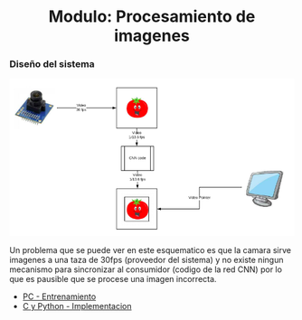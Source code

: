 <h1 align="center"> Modulo: Procesamiento de imagenes </h1> 

### Diseño del sistema 

<img src=./imagenes/vdmav1.png alt="Hardware" />

Un problema que se puede ver en este esquematico es que la camara sirve imagenes a una taza de 30fps (proveedor del sistema) y no existe ningun mecanismo para sincronizar al consumidor (codigo de la red CNN) por lo que es pausible que se procese una imagen incorrecta.

* [PC - Entrenamiento](https://github.com/Fuschetto97/Tesis/tree/main/pImagen/SqueezeDetTraining)
* [C y Python - Implementacion](https://github.com/Fuschetto97/Tesis/tree/main/pImagen/SqueezeDetFromScratch)
